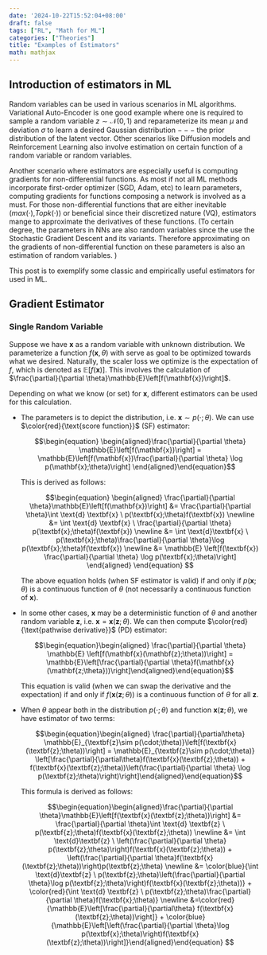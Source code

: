 ```yaml
---
date: '2024-10-22T15:52:04+08:00'
draft: false
tags: ["RL", "Math for ML"]
categories: ["Theories"]
title: "Examples of Estimators"
math: mathjax
---
```


## Introduction of estimators in ML

Random variables can be used in various scenarios in ML algorithms. Variational Auto-Encoder is one good example where one is required to sample a random variable $z \sim \mathcal{N}(0, 1)$ and reparameterize its mean $\mu$ and  deviation $\sigma$ to learn a desired Gaussian distribution $---$ the prior distribution of the latent vector. Other scenarios like Diffusion models and Reinforcement Learning also involve estimation on certain function of a random variable or random variables.  

Another scenario where estimators are especially useful is computing gradients for non-differential functions. As most if not all ML methods incorporate first-order optimizer (SGD, Adam, etc) to learn parameters, computing gradients for functions composing a network is involved as a must.  For those non-differential functions that are either inevitable ($max(\cdot)$,$Topk(\cdot)$) or beneficial since their discretized nature (VQ), estimators mange to approximate the derivatives of these functions. (To certain degree, the parameters in NNs are also random variables since the use the Stochastic Gradient Descent and its variants. Therefore approximating on the gradients of non-differential function on these parameters is also an estimation of random variables. ) 

This post is to exemplify some classic and empirically useful estimators for used in ML.

## Gradient Estimator

### Single Random Variable

Suppose we have $\mathbf{x}$ as a random variable with unknown distribution. We parameterize a function $f(\mathbf{x},\theta)$ with serve as goal to be optimized towards what we desired. Naturally, the scaler loss we optimize is the expectation of $f$, which is denoted as $\mathbb{E}\left[f(\mathbf{x})\right]$. This involves the calculation of $\frac{\partial}{\partial \theta}\mathbb{E}\left[f(\mathbf{x})\right]$. 

Depending on what we know (or set) for $\mathbf{x}$, different estimators can be used for this calculation. 

- The parameters is to depict the distribution, i.e. $\mathbf{x} \sim p(\cdot;\theta)$. We can use $\color{red}{\text{score function}}$ (SF) estimator: 

  $$\begin{equation} \begin{aligned}\frac{\partial}{\partial \theta} \mathbb{E}\left[f(\mathbf{x})\right] = \mathbb{E}\left[f(\mathbf{x})\frac{\partial}{\partial \theta} \log p(\mathbf{x};\theta)\right] \end{aligned}\end{equation}$$

  This is derived as follows:

  $$\begin{equation} \begin{aligned}  \frac{\partial}{\partial \theta}\mathbb{E}\left[f(\mathbf{x})\right] &= \frac{\partial}{\partial \theta}\int \text{d} \textbf{x} \  p(\textbf{x};\theta)f(\textbf{x}) \newline &= \int \text{d} \textbf{x} \ \frac{\partial}{\partial \theta} p(\textbf{x};\theta)f(\textbf{x}) \newline &= \int \text{d}\textbf{x} \  p(\textbf{x};\theta)\frac{\partial}{\partial \theta}\log p(\textbf{x};\theta)f(\textbf{x}) \newline &= \mathbb{E} \left[f(\textbf{x}) \frac{\partial}{\partial \theta} \log p(\textbf{x};\theta)\right] \end{aligned} \end{equation} $$

  The above equation holds (when SF estimator is valid) if and only if $p(\mathbf{x};\theta)$ is a continuous function of $\theta$ (not necessarily a continuous function of $\mathbf{x}$). 

- In some other cases, $\mathbf{x}$ may be a deterministic function of $\theta$ and another random variable $\mathbf{z}$, i.e. $\mathbf{x} = \mathbf{x}(\mathbf{z};\theta)$. We can then compute $\color{red}{\text{pathwise derivative}}$ (PD) estimator:

  $$\begin{equation}\begin{aligned} \frac{\partial}{\partial \theta} \mathbb{E} \left[f(\mathbf{x}(\mathbf{z};\theta))\right] = \mathbb{E}\left[\frac{\partial}{\partial \theta}f(\mathbf{x}(\mathbf{z;\theta}))\right]\end{aligned}\end{equation}$$ 

  This equation is valid (when we can swap the derivative and the expectation) if and only if $f(\mathbf{x}(\mathbf{z};\theta))$ is a continuous function of $\theta$ for all $\mathbf{z}$. 

- When $\theta$ appear both in the distribution $p(\cdot; \theta)$ and function $\textbf{x}(\textbf{z};\theta)$, we have estimator of two terms:

  $$\begin{equation}\begin{aligned} \frac{\partial}{\partial\theta} \mathbb{E}_{\textbf{z}\sim p(\cdot;\theta)}\left[f(\textbf{x}(\textbf{z};\theta))\right] = \mathbb{E}_{\textbf{z}\sim p(\cdot;\theta)} \left[\frac{\partial}{\partial\theta}f(\textbf{x}(\textbf{z};\theta)) + f(\textbf{x}(\textbf{z};\theta))\left(\frac{\partial}{\partial \theta} \log p(\textbf{z};\theta)\right)\right]\end{aligned}\end{equation}$$

  This formula is derived as follows:

  $$\begin{equation}\begin{aligned}\frac{\partial}{\partial \theta}\mathbb{E}\left[f(\textbf{x}(\textbf{z};\theta))\right] &= \frac{\partial}{\partial \theta}\int \text{d} \textbf{z} \  p(\textbf{z};\theta)f(\textbf{x}(\textbf{z};\theta)) \newline &= \int \text{d}\textbf{z} \  \left(\frac{\partial}{\partial \theta} p(\textbf{z};\theta)\right)f(\textbf{x}(\textbf{z};\theta)) + \left(\frac{\partial}{\partial \theta}f(\textbf{x}(\textbf{z};\theta))\right)p(\textbf{z};\theta) \newline &= \color{blue}{\int \text{d}\textbf{z} \  p(\textbf{z};\theta)\left(\frac{\partial}{\partial \theta}\log p(\textbf{z};\theta)\right)f(\textbf{x}(\textbf{z};\theta))} + \color{red}{\int \text{d} \textbf{z} \ p(\textbf{z};\theta)\frac{\partial}{\partial \theta}f(\textbf{x};\theta)} \newline &=\color{red}{\mathbb{E}\left[\frac{\partial}{\partial\theta} f(\textbf{x}(\textbf{z};\theta))\right]} + \color{blue}{\mathbb{E}\left[\left(\frac{\partial}{\partial \theta}\log p(\textbf{x};\theta)\right)f(\textbf{x}(\textbf{z};\theta))\right]}\end{aligned}\end{equation}  $$

  

